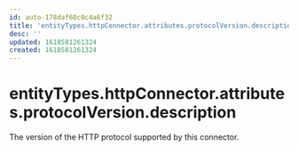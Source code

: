 ```yaml
---
id: auto-178daf60c0c4a6f32
title: 'entityTypes.httpConnector.attributes.protocolVersion.description'
desc: ''
updated: 1618581261324
created: 1618581261324
---
```

# entityTypes.httpConnector.attributes.protocolVersion.description

The version of the HTTP protocol supported by this connector.